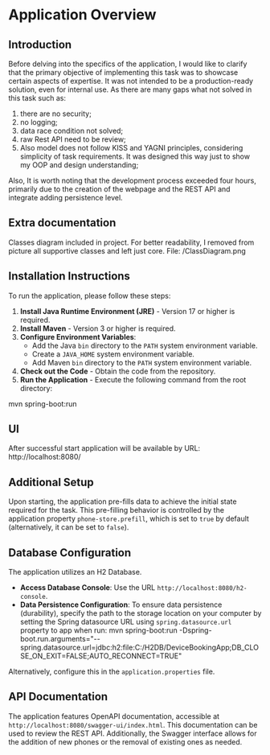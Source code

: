 # Application Overview

## Introduction

Before delving into the specifics of the application, I would like to clarify that the primary objective of implementing this task was to showcase certain aspects of expertise. It was not intended to be a production-ready solution, even for internal use. As there are many gaps what not solved in this task such as:
1) there are no security;
2) no logging;
3) data race condition not solved;
4) raw Rest API need to be review;
5) Also model does not follow KISS and YAGNI principles, considering simplicity of task requirements. It was designed this way just to show my OOP and design understanding;

Also, It is worth noting that the development process exceeded four hours, primarily due to the creation of the webpage and the REST API and integrate adding persistence level.

## Extra documentation
Classes diagram included in project. For better readability, I removed from picture all supportive classes and left just core. File: /ClassDiagram.png 

## Installation Instructions

To run the application, please follow these steps:

1. **Install Java Runtime Environment (JRE)** - Version 17 or higher is required.
2. **Install Maven** - Version 3 or higher is required.
3. **Configure Environment Variables**:
    - Add the Java `bin` directory to the `PATH` system environment variable.
    - Create a `JAVA_HOME` system environment variable.
    - Add Maven `bin` directory to the `PATH` system environment variable.
4. **Check out the Code** - Obtain the code from the repository.
5. **Run the Application** - Execute the following command from the root directory: 

mvn spring-boot:run

## UI
After successful start application will be available by URL: http://localhost:8080/


## Additional Setup

Upon starting, the application pre-fills data to achieve the initial state required for the task. This pre-filling behavior is controlled by the application property `phone-store.prefill`, which is set to `true` by default (alternatively, it can be set to `false`).

## Database Configuration

The application utilizes an H2 Database.

- **Access Database Console**: Use the URL `http://localhost:8080/h2-console`.
- **Data Persistence Configuration**: To ensure data persistence (durability), specify the path to the storage location on your computer by setting the Spring datasource URL using `spring.datasource.url` property to app when run:
  mvn spring-boot:run -Dspring-boot.run.arguments="--spring.datasource.url=jdbc:h2:file:C:/H2DB/DeviceBookingApp;DB_CLOSE_ON_EXIT=FALSE;AUTO_RECONNECT=TRUE"

Alternatively, configure this in the `application.properties` file.

## API Documentation

The application features OpenAPI documentation, accessible at `http://localhost:8080/swagger-ui/index.html`. This documentation can be used to review the REST API. Additionally, the Swagger interface allows for the addition of new phones or the removal of existing ones as needed.
